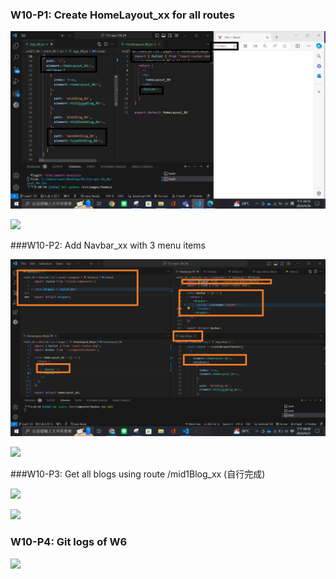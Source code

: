 ### W10-P1: Create HomeLayout_xx for all routes

![](p1-1.png)

![](p1-2.png)

###W10-P2: Add Navbar_xx with 3 menu items

![](p2-1.png)

![](p2-2.png)

###W10-P3: Get all blogs using route /mid1Blog_xx (自行完成)

![](p3-1.png)

![](p3-2.png)

### W10-P4: Git logs of W6

![](p4.png)
